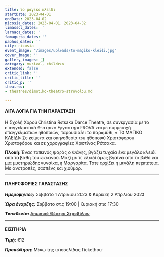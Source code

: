 ```yaml
---
title: το μαγικο κλειδι
startDate: 2023-04-01
endDate: 2023-04-02
nicosia_dates: 2023-04-01, 2023-04-02
limassol_dates: ''
larnaca_dates: ''
famagusta_dates: ''
paphos_dates: ''
city: nicosia
event_image: "/images/uploads/to-magiko-kleidi.jpg"
cover_image: ''
gallery_images: []
category: musical, children
extended: false
critic_link: ''
critic_title: ''
critic_p: ''
theatres:
- theatres/dimotiko-theatro-strovolou.md

---
```

#### ΛΙΓΑ ΛΟΓΙΑ ΓΙΑ ΤΗΝ ΠΑΡΑΣΤΑΣΗ

Η Σχολή Χορού Christina Rotsaka Dance Theatre, σε συνεργασία με το επαγγελματικό Θεατρικό Εργαστηρι PROVA και με συμμετοχή επαγγελματιών ηθοποιών, παρουσιάζει το παραμύθι, « ΤΟ ΜΑΓΙΚΟ ΚΛΕΙΔΙ» Σε κείμενα και σκηνοθεσία του ηθοποιού Χριστόφορου Χριστοφόρου και σε χορογραφίες Χριστίνας Ρότσακα.

**Πλοκή:** Ένας ταπεινός ψαράς ο Φάνης, βγάζει τυχαία ένα μεγάλο κλειδί από τα βάθη του ωκεανού. Μαζί με το κλειδί όμως βγαίνει από το βυθό και μια μυστηριώδης γυναίκα, η Μαργαρίτα. Τοτε αρχίζει η μεγάλη περιπέτεια. Με ανατροπές, σασπένς και χιούμορ.

***

#### ΠΛΗΡΟΦΟΡΙΕΣ ΠΑΡΑΣΤΑΣΗΣ

**_Ημερομηνίες:_** Σάββατο 1 Απριλίου 2023 & Κυριακή 2 Απριλίου 2023

**_Ώρα έναρξης:_** Σάββατο στις 19:00 | Κυριακή στις 17:30

**_Τοποθεσία:_** [Δημοτικό Θέατρο Στροβόλου](?#map)

***

#### ΕΙΣΙΤΗΡΙΑ

**_Τιμή:_** €12

**_Προπώληση:_** Μέσω της ιστοσελίδας Tickethour